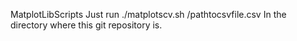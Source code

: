 MatplotLibScripts
Just run ./matplotscv.sh /pathtocsvfile.csv
In the directory where this git repository is.
